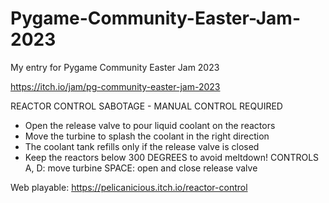 # Pygame-Community-Easter-Jam-2023
My entry for Pygame Community Easter Jam 2023

https://itch.io/jam/pg-community-easter-jam-2023

REACTOR CONTROL
SABOTAGE - MANUAL CONTROL REQUIRED
- Open the release valve to pour liquid coolant on the reactors
- Move the turbine to splash the coolant in the right direction
- The coolant tank refills only if the release valve is closed
- Keep the reactors below 300 DEGREES to avoid meltdown!
CONTROLS
A, D: move turbine
SPACE: open and close release valve

Web playable: https://pelicanicious.itch.io/reactor-control
